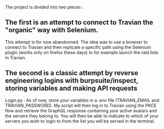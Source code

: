 The project is divided into two pieces :

## The first is an attempt to connect to Travian the "organic" way with Selenium.
This attempt is for now abandonned. The idea was to use a browser to connect to Travian and then replicate
a specific path using the Selenium plugin (works only on firefox these days) to for example launch the raid lists in Travian.

## The second is a  classic attempt by reverse engineering logins with burpsuite/inspect, storing variables and making API requests

Login.py :
As of now, store your variables in a .env file (TRAVIAN_EMAIL and TRAVIAN_PASSWORD). My script will then log in to Travian using the PKCE flow and retrieve the GraphQL response containing your active avatars and the servers they belong to. You will then be able to indicate to which of your servers you wish to login to from the list you will be served in the terminal.

